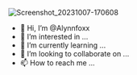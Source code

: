 ![Screenshot_20231007-170608](https://github.com/Alynnfoxx/Alynnfoxx/assets/147282976/3986d499-9afc-4d52-9c10-abb9b35644de)
- 👋 Hi, I’m @Alynnfoxx
- 👀 I’m interested in ...
- 🌱 I’m currently learning ...
- 💞️ I’m looking to collaborate on ...
- 📫 How to reach me ...

<!---
Alynnfoxx/Alynnfoxx is a ✨ special ✨ repository because its `README.md` (this file) appears on your GitHub profile.
You can click the Preview link to take a look at your changes.
--->
